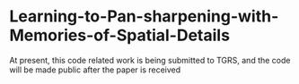 # Learning-to-Pan-sharpening-with-Memories-of-Spatial-Details
At present, this code related work is being submitted to TGRS, and the code will be made public after the paper is received
